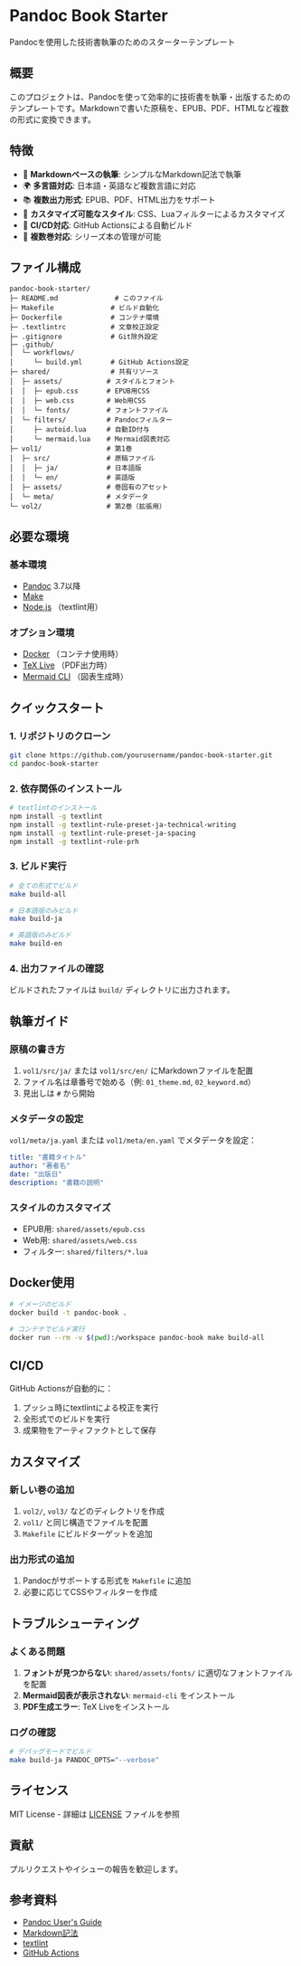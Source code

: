 # Pandoc Book Starter

Pandocを使用した技術書執筆のためのスターターテンプレート

## 概要

このプロジェクトは、Pandocを使って効率的に技術書を執筆・出版するためのテンプレートです。Markdownで書いた原稿を、EPUB、PDF、HTMLなど複数の形式に変換できます。

## 特徴

- 📝 **Markdownベースの執筆**: シンプルなMarkdown記法で執筆
- 🌍 **多言語対応**: 日本語・英語など複数言語に対応
- 📚 **複数出力形式**: EPUB、PDF、HTML出力をサポート
- 🎨 **カスタマイズ可能なスタイル**: CSS、Luaフィルターによるカスタマイズ
- 🔄 **CI/CD対応**: GitHub Actionsによる自動ビルド
- 📖 **複数巻対応**: シリーズ本の管理が可能

## ファイル構成

```
pandoc-book-starter/
├─ README.md              # このファイル
├─ Makefile              # ビルド自動化
├─ Dockerfile            # コンテナ環境
├─ .textlintrc           # 文章校正設定
├─ .gitignore            # Git除外設定
├─ .github/
│  └─ workflows/
│     └─ build.yml       # GitHub Actions設定
├─ shared/               # 共有リソース
│  ├─ assets/           # スタイルとフォント
│  │  ├─ epub.css       # EPUB用CSS
│  │  ├─ web.css        # Web用CSS
│  │  └─ fonts/         # フォントファイル
│  └─ filters/          # Pandocフィルター
│     ├─ autoid.lua     # 自動ID付与
│     └─ mermaid.lua    # Mermaid図表対応
├─ vol1/                # 第1巻
│  ├─ src/              # 原稿ファイル
│  │  ├─ ja/            # 日本語版
│  │  └─ en/            # 英語版
│  ├─ assets/           # 巻固有のアセット
│  └─ meta/             # メタデータ
└─ vol2/                # 第2巻（拡張用）
```

## 必要な環境

### 基本環境

- [Pandoc](https://pandoc.org/) 3.7以降
- [Make](https://www.gnu.org/software/make/)
- [Node.js](https://nodejs.org/) （textlint用）

### オプション環境

- [Docker](https://www.docker.com/) （コンテナ使用時）
- [TeX Live](https://www.tug.org/texlive/) （PDF出力時）
- [Mermaid CLI](https://github.com/mermaid-js/mermaid-cli) （図表生成時）

## クイックスタート

### 1. リポジトリのクローン

```bash
git clone https://github.com/yourusername/pandoc-book-starter.git
cd pandoc-book-starter
```

### 2. 依存関係のインストール

```bash
# textlintのインストール
npm install -g textlint
npm install -g textlint-rule-preset-ja-technical-writing
npm install -g textlint-rule-preset-ja-spacing
npm install -g textlint-rule-prh
```

### 3. ビルド実行

```bash
# 全ての形式でビルド
make build-all

# 日本語版のみビルド
make build-ja

# 英語版のみビルド
make build-en
```

### 4. 出力ファイルの確認

ビルドされたファイルは `build/` ディレクトリに出力されます。

## 執筆ガイド

### 原稿の書き方

1. `vol1/src/ja/` または `vol1/src/en/` にMarkdownファイルを配置
2. ファイル名は章番号で始める（例: `01_theme.md`, `02_keyword.md`）
3. 見出しは `#` から開始

### メタデータの設定

`vol1/meta/ja.yaml` または `vol1/meta/en.yaml` でメタデータを設定：

```yaml
title: "書籍タイトル"
author: "著者名"
date: "出版日"
description: "書籍の説明"
```

### スタイルのカスタマイズ

- EPUB用: `shared/assets/epub.css`
- Web用: `shared/assets/web.css`
- フィルター: `shared/filters/*.lua`

## Docker使用

```bash
# イメージのビルド
docker build -t pandoc-book .

# コンテナでビルド実行
docker run --rm -v $(pwd):/workspace pandoc-book make build-all
```

## CI/CD

GitHub Actionsが自動的に：

1. プッシュ時にtextlintによる校正を実行
2. 全形式でのビルドを実行
3. 成果物をアーティファクトとして保存

## カスタマイズ

### 新しい巻の追加

1. `vol2/`, `vol3/` などのディレクトリを作成
2. `vol1/` と同じ構造でファイルを配置
3. `Makefile` にビルドターゲットを追加

### 出力形式の追加

1. Pandocがサポートする形式を `Makefile` に追加
2. 必要に応じてCSSやフィルターを作成

## トラブルシューティング

### よくある問題

1. **フォントが見つからない**: `shared/assets/fonts/` に適切なフォントファイルを配置
2. **Mermaid図表が表示されない**: `mermaid-cli` をインストール
3. **PDF生成エラー**: TeX Liveをインストール

### ログの確認

```bash
# デバッグモードでビルド
make build-ja PANDOC_OPTS="--verbose"
```

## ライセンス

MIT License - 詳細は [LICENSE](LICENSE) ファイルを参照

## 貢献

プルリクエストやイシューの報告を歓迎します。

## 参考資料

- [Pandoc User's Guide](https://pandoc.org/MANUAL.html)
- [Markdown記法](https://www.markdownguide.org/)
- [textlint](https://textlint.github.io/)
- [GitHub Actions](https://docs.github.com/en/actions)